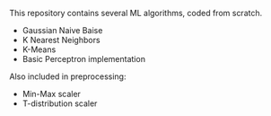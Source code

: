 This repository contains several ML algorithms, coded from scratch.
  
- Gaussian Naive Baise
- K Nearest Neighbors
- K-Means
- Basic Perceptron implementation

Also included in preprocessing:
- Min-Max scaler
- T-distribution scaler